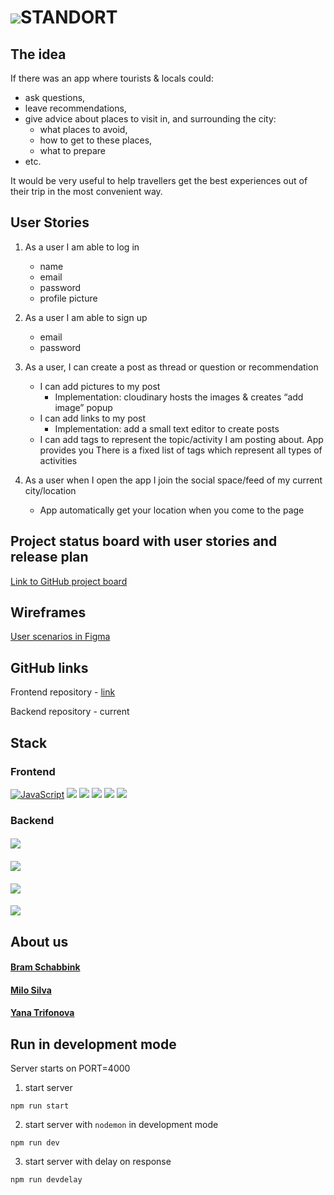 # <img src="https://raw.githubusercontent.com/brambrulant/standort-frontend/development/public/favicon.ico">STANDORT


## The idea

If there was an app where tourists & locals could:

- ask questions,
- leave recommendations,
- give advice about places to visit in, and surrounding the city:
    - what places to avoid,
    - how to get to these places,
    - what to prepare
- etc.

It would be very useful to help travellers get the best experiences out of their trip in the most convenient way.

## User Stories

1. As a user I am able to log in
    - name
    - email
    - password
    - profile picture
2. As a user I am able to sign up
    - email
    - password
3. As a user, I can create a post as thread or question or recommendation
    - I can add pictures to my post
        - Implementation: cloudinary hosts the images & creates “add image” popup
    - I can add links to my post
        - Implementation:
          add a small text editor to create posts
    - I can add tags to represent the topic/activity I am posting about. App provides you There is a fixed list of tags
      which represent all types of activities

4. As a user when I open the app I join the social space/feed of my current city/location
    - App automatically get your location when you come to the page

## Project status board with user stories and release plan

[Link to GitHub project board](https://github.com/brambrulant/standort-frontend/projects/1)

## Wireframes

[User scenarios in Figma](https://www.figma.com/file/eo9Ja9TiFeVikox5KNDipI/LocationAppie?node-id=0%3A1)

## GitHub links

Frontend repository - [link](https://github.com/brambrulant/standort-frontend)

Backend repository - current 

## Stack

### Frontend

<a href="https://www.javascript.com/"><img src="https://img.icons8.com/color/48/000000/javascript.png" alt="JavaScript"></a>
<a href="https://www.w3.org/html/"><img src="https://img.icons8.com/color/48/000000/html-5.png"/></a>
<a href="https://www.w3.org/TR/CSS/#css"><img src="https://img.icons8.com/color/48/000000/css3.png"/></a>
<a href="https://reactjs.org/"><img src="https://img.icons8.com/officel/40/000000/react.png"/></a>
<a href="https://redux.js.org/"><img src="https://img.icons8.com/color/48/000000/redux.png"/></a>
<a href="https://material-ui.com/"><img src="https://img.icons8.com/color/48/000000/material-ui.png"/></a>

### Backend

#### <a href="https://nodejs.dev/"><img style="margin-right:10px" src="https://img.icons8.com/color/48/000000/nodejs.png"/></a>
#### <a href="https://expressjs.com/"><img src="http://skill-branch.com/img/backend/logos/5.png"/></a>
#### <a href="https://www.postgresql.org/"><img style="margin-right:5px"  src="https://img.icons8.com/color/48/000000/postgreesql.png"/></a>
#### <a href="https://sequelize.org/"><img src="https://pbs.twimg.com/profile_images/656301531789066240/_z81CEHQ_bigger.jpg"/></a>

## About us

#### <a href="https://github.com/brambrulant">Bram Schabbink</a>
#### <a href="https://github.com/Mr0cket">Milo Silva</a>
#### <a href="https://github.com/YanaTrifonova">Yana Trifonova</a>

## Run in development mode

Server starts on PORT=4000

1. start server

```
npm run start
```

2. start server with `nodemon` in development mode

```
npm run dev
```

3. start server with delay on response

```
npm run devdelay
```
